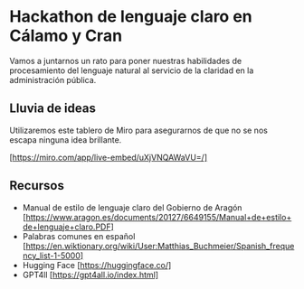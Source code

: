 # Hackathon de lenguaje claro en Cálamo y Cran
Vamos a juntarnos un rato para poner nuestras habilidades de procesamiento del lenguaje natural al servicio de la claridad en la administración pública. 

## Lluvia de ideas

Utilizaremos este tablero de Miro para asegurarnos de que no se nos escapa ninguna idea brillante.

[https://miro.com/app/live-embed/uXjVNQAWaVU=/]

## Recursos
* Manual de estilo de lenguaje claro del Gobierno de Aragón [https://www.aragon.es/documents/20127/6649155/Manual+de+estilo+de+lenguaje+claro.PDF]
* Palabras comunes en español [https://en.wiktionary.org/wiki/User:Matthias_Buchmeier/Spanish_frequency_list-1-5000]
* Hugging Face [https://huggingface.co/]
* GPT4ll [https://gpt4all.io/index.html]
